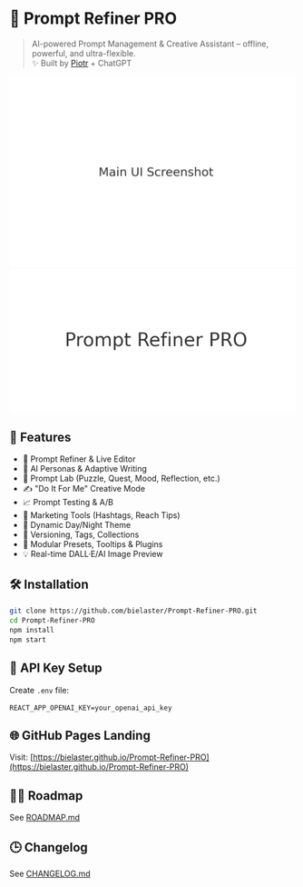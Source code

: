 # 🧠 Prompt Refiner PRO

> AI-powered Prompt Management & Creative Assistant – offline, powerful, and ultra-flexible.  
> ✨ Built by [Piotr](https://github.com/bielaster) + ChatGPT

![Screenshot](./assets/screenshot-main.png)  
![Logo](./assets/logo.png)

## 🚀 Features

- 🎯 Prompt Refiner & Live Editor
- 🧠 AI Personas & Adaptive Writing
- 🧪 Prompt Lab (Puzzle, Quest, Mood, Reflection, etc.)
- ✍️ "Do It For Me" Creative Mode
- 📈 Prompt Testing & A/B
- 📢 Marketing Tools (Hashtags, Reach Tips)
- 🌙 Dynamic Day/Night Theme
- 📂 Versioning, Tags, Collections
- 🧩 Modular Presets, Tooltips & Plugins
- 💡 Real-time DALL·E/AI Image Preview

## 🛠️ Installation

```bash
git clone https://github.com/bielaster/Prompt-Refiner-PRO.git
cd Prompt-Refiner-PRO
npm install
npm start
```

## 🔐 API Key Setup

Create `.env` file:

```
REACT_APP_OPENAI_KEY=your_openai_api_key
```

## 🌐 GitHub Pages Landing

Visit: [https://bielaster.github.io/Prompt-Refiner-PRO](https://bielaster.github.io/Prompt-Refiner-PRO)

## 👨‍🔬 Roadmap

See [ROADMAP.md](./ROADMAP.md)

## 🕒 Changelog

See [CHANGELOG.md](./CHANGELOG.md)
